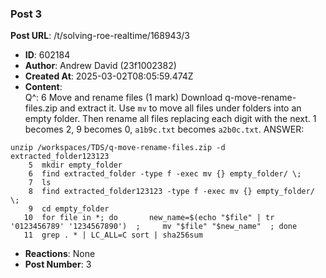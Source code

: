 ### Post 3
**Post URL**: /t/solving-roe-realtime/168943/3
- **ID**: 602184
- **Author**: Andrew David (23f1002382)
- **Created At**: 2025-03-02T08:05:59.474Z
- **Content**:  
  Q^: 6 Move and rename files (1 mark)
Download q-move-rename-files.zip and extract it. Use <code>mv</code> to move all files under folders into an empty folder. Then rename all files replacing each digit with the next. 1 becomes 2, 9 becomes 0, <code>a1b9c.txt</code> becomes <code>a2b0c.txt</code>.
ANSWER:
<pre><code class="lang-auto">unzip /workspaces/TDS/q-move-rename-files.zip -d extracted_folder123123
    5  mkdir empty_folder 
    6  find extracted_folder -type f -exec mv {} empty_folder/ \; 
    7  ls
    8  find extracted_folder123123 -type f -exec mv {} empty_folder/ \; 
    9  cd empty_folder  
   10  for file in *; do       new_name=$(echo "$file" | tr '0123456789' '1234567890')  ;     mv "$file" "$new_name"  ; done  
   11  grep . * | LC_ALL=C sort | sha256sum  
</code></pre>
- **Reactions**: None
- **Post Number**: 3

